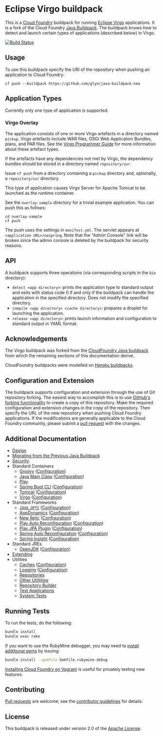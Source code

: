 # Eclipse Virgo buildpack

This is a [Cloud Foundry][] buildpack for running [Eclipse Virgo](http://www.eclipse.org/virgo/) applications. It is a fork of the Cloud Foundry [Java Buildpack](https://github.com/cloudfoundry/java-buildpack). The buildpack knows how to detect and launch certain types of applications (described below) in Virgo.

[![Build Status](https://travis-ci.org/glyn/virgo-buildpack.png)](https://travis-ci.org/glyn/virgo-buildpack)

## Usage
To use this buildpack specify the URI of the repository when pushing an application to Cloud Foundry:

    cf push --buildpack https://github.com/glyn/java-buildpack-new

## Application Types

Currently only one type of application is supported.

### Virgo Overlay

The application consists of one or more Virgo artefacts in a directory named `pickup`. Virgo artefacts include WAR files, OSGi Web Application Bundles, plans, and PAR files. See the [Virgo Programmer Guide](http://www.eclipse.org/virgo/documentation/) for more information about these artefact types.

If the artefacts have any dependencies not met by Virgo, the dependency bundles should be stored in a directory named `repository/usr`.

Issue `cf push` from a directory containing a `pickup` directory and, optionally, a `repository/usr` directory.

This type of application causes Virgo Server for Apache Tomcat to be launched as the runtime container.

See the `overlay-sample` directory for a trivial example application. You can push this as follows:

    cd overlay-sample
    cf push

The push uses the settings in `manifest.yml`. The servlet appears at `<application URL>/nospring`. Note that the "Admin Console" link will be broken since the admin console is deleted by the buildpack for security reasons.

## API

A buildpack supports three operations (via corresponding scripts in the `bin` directory):

* `detect <app directory>`: prints the application type to standard output and exits with status code 0 if and only if the buildpack can handle the application in the specified directory. Does not modify the specified directory.
* `compile <app directory> <cache directory>`: prepares a droplet for launching the application.
* `release <app directory>`: prints launch information and configuration to standard output in YAML format.

## Acknowledgements

The Virgo buildpack was forked from the [CloudFoundry Java buildpack](https://github.com/cloudfoundry/java-buildpack) from which the remaining sections of this documentation derive.

CloudFoundry buildpacks were modelled on [Heroku buildpacks](https://devcenter.heroku.com/articles/buildpacks).

## Configuration and Extension
The buildpack supports configuration and extension through the use of Git repository forking.  The easiest way to accomplish this is to use [GitHub's forking functionality][] to create a copy of this repository.  Make the required configuration and extension changes in the copy of the repository.  Then specify the URL of the new repository when pushing Cloud Foundry applications.  If the modifications are generally applicable to the Cloud Foundry community, please submit a [pull request][] with the changes.

## Additional Documentation
* [Design](docs/design.md)
* [Migrating from the Previous Java Buildpack](docs/migration.md)
* [Security](docs/security.md)
* Standard Containers
	* [Groovy](docs/container-groovy.md) ([Configuration](docs/container-groovy.md#configuration))
	* [Java Main Class](docs/container-java-main.md) ([Configuration](docs/container-java-main.md#configuration))
	* [Play](docs/container-play.md)
	* [Spring Boot CLI](docs/container-spring-boot-cli.md) ([Configuration](docs/container-spring-boot-cli.md#configuration))
	* [Tomcat](docs/container-tomcat.md) ([Configuration](docs/container-tomcat.md#configuration))
	* [Virgo](docs/container-virgo.md) ([Configuration](docs/container-virgo.md#configuration))
* Standard Frameworks
	* [`JAVA_OPTS`](docs/framework-java_opts.md) ([Configuration](docs/framework-java_opts.md#configuration))
	* [AppDynamics](docs/framework-app-dynamics.md) ([Configuration](docs/framework-app-dynamics.md#configuration))
	* [New Relic](docs/framework-new-relic.md) ([Configuration](docs/framework-new-relic.md#configuration))
	* [Play Auto Reconfiguration](docs/framework-play-auto-reconfiguration.md) ([Configuration](docs/framework-play-auto-reconfiguration.md#configuration))
	* [Play JPA Plugin](docs/framework-play-jpa-plugin.md) ([Configuration](docs/framework-play-jpa-plugin.md#configuration))
	* [Spring Auto Reconfiguration](docs/framework-spring-auto-reconfiguration.md) ([Configuration](docs/framework-spring-auto-reconfiguration.md#configuration))
	* [Spring Insight](docs/framework-spring-insight.md) ([Configuration](docs/framework-spring-insight.md#configuration))
* Standard JREs
	* [OpenJDK](docs/jre-openjdk.md) ([Configuration](docs/jre-openjdk.md#configuration))
* [Extending](docs/extending.md)
* Utilities
	* [Caches](docs/util-caches.md) ([Configuration](docs/util-caches.md#configuration))
	* [Logging](docs/logging.md) ([Configuration](docs/logging.md#configuration))
	* [Repositories](docs/util-repositories.md)
	* [Other Utiltities](docs/util-other.md)
	* [Repository Builder](docs/util-repository-builder.md)
	* [Test Applications](docs/util-test-applications.md)
	* [System Tests](docs/util-system-tests.md)

## Running Tests
To run the tests, do the following:

```bash
bundle install
bundle exec rake
```

If you want to use the RubyMine debugger, you may need to [install additional gems][] by issuing:

```bash
bundle install --gemfile Gemfile.rubymine-debug
```

[Installing Cloud Foundry on Vagrant][] is useful for privately testing new features.

## Contributing
[Pull requests][] are welcome; see the [contributor guidelines][] for details.

## License
This buildpack is released under version 2.0 of the [Apache License][].

[Apache License]: http://www.apache.org/licenses/LICENSE-2.0
[Cloud Foundry]: http://www.cloudfoundry.com
[contributor guidelines]: CONTRIBUTING.md
[GitHub's forking functionality]: https://help.github.com/articles/fork-a-repo
[install additional gems]: http://stackoverflow.com/questions/11732715/how-do-i-install-ruby-debug-base19x-on-mountain-lion-for-intellij
[pull request]: https://help.github.com/articles/using-pull-requests
[Pull requests]: http://help.github.com/send-pull-requests
[Installing Cloud Foundry on Vagrant]: http://blog.cloudfoundry.com/2013/06/27/installing-cloud-foundry-on-vagrant/
